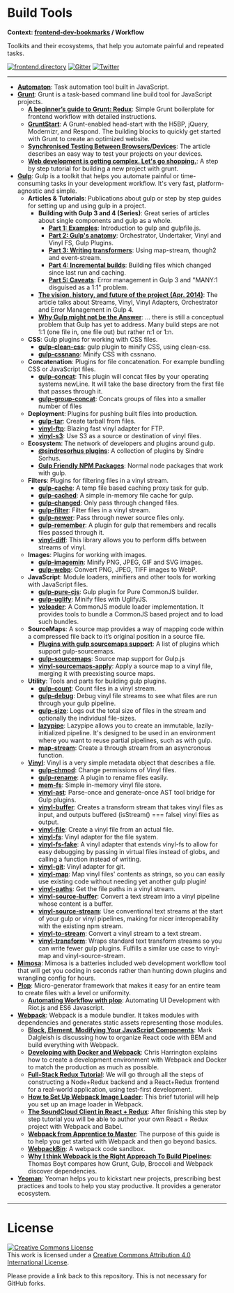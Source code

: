 # Build Tools

**Context: [frontend-dev-bookmarks](../README.md) / Workflow**

Toolkits and their ecosystems, that help you automate painful and repeated tasks.

[![frontend.directory](https://img.shields.io/badge/frontend-directory-blue.svg?style=flat-square)](http://frontend.directory/)
[![Gitter](https://img.shields.io/gitter/room/dypsilon/frontend-dev-bookmarks.svg?style=flat-square&maxAge=2592000)](https://gitter.im/dypsilon/frontend-dev-bookmarks)
[![Twitter](https://img.shields.io/badge/follow-twitter-55acee.svg?style=flat-square)](https://twitter.com/FrontendDir)

-----------------------------------------
+ **[Automaton](http://indigounited.com/automaton/)**: Task automation tool built in JavaScript.
+ **[Grunt](http://gruntjs.com/)**: Grunt is a task-based command line build tool for JavaScript projects.
    + **[A beginner’s guide to Grunt: Redux](http://mattbailey.io/a-beginners-guide-to-grunt-redux.html)**: Simple Grunt boilerplate for frontend workflow with detailed instructions.
    + **[GruntStart](https://github.com/tsvensen/gruntstart)**: A Grunt-enabled head-start with the H5BP, jQuery, Modernizr, and Respond. The building blocks to quickly get started with Grunt to create an optimized website.
    + **[Synchronised Testing Between Browsers/Devices](http://mattbailey.io/grunt-synchronised-testing-between-browsers-devices)**: The article describes an easy way to test your projects on your devices.
    + **[Web development is getting complex. Let's go shopping.](http://ruudud.github.io/2012/12/22/grunt/)**: A step by step tutorial for building a new project with grunt.
+ **[Gulp](http://gulpjs.com/)**: Gulp is a toolkit that helps you automate painful or time-consuming tasks in your development workflow. It's very fast, platform-agnostic and simple.
    + **Articles & Tutorials**: Publications about gulp or step by step guides for setting up and using gulp in a project.
        + **Building with Gulp 3 and 4 (Series)**: Great series of articles about single components and gulp as a whole.
            + **[Part 1: Examples](http://blog.reactandbethankful.com/posts/2015/04/23/building-with-gulp-3-and-4-part-1-examples/)**: Introduction to gulp and gulpfile.js.
            + **[Part 2: Gulp's anatomy](http://blog.reactandbethankful.com/posts/2015/04/23/building-with-gulp-3-and-4-part-2-gulp-anatomy/)**: Orchestrator, Undertaker, Vinyl and Vinyl FS, Gulp Plugins.
            + **[Part 3: Writing transformers](http://blog.reactandbethankful.com/posts/2015/04/28/building-with-gulp-3-and-4-part-3-writing-transformers/)**: Using map-stream, though2 and event-stream.
            + **[Part 4: Incremental builds](http://blog.reactandbethankful.com/posts/2015/05/01/building-with-gulp-4-part-4-incremental-builds/)**: Building files which changed since last run and caching.
            + **[Part 5: Caveats](http://blog.reactandbethankful.com/posts/2015/05/05/building-with-gulp-part-5-caveats/)**: Error management in Gulp 3 and "MANY:1 disguised as a 1:1" problem.
        + **[The vision, history, and future of the project (Apr. 2014)](https://medium.com/@contrahacks/gulp-3828e8126466)**: The article talks about Streams, Vinyl, Vinyl Adapters, Orchestrator and Error Management in Gulp 4.
        + **[Why Gulp might not be the Answer](http://scm.io/blog/hack/2014/07/why-gulp-might-not-be-the-answer/)**: ... there is still a conceptual problem that Gulp has yet to address. Many build steps are not 1:1 (one file in, one file out) but rather n:1 or 1:n.
    + **CSS**: Gulp plugins for working with CSS files.
        + **[gulp-clean-css](https://github.com/scniro/gulp-clean-css)**: gulp plugin to minify CSS, using clean-css.
        + **[gulp-cssnano](https://www.npmjs.com/package/gulp-cssnano)**: Minify CSS with cssnano.
    + **Concatenation**: Plugins for file concatenation. For example bundling CSS or JavaScript files.
        + **[gulp-concat](https://www.npmjs.com/package/gulp-concat)**: This plugin will concat files by your operating systems newLine. It will take the base directory from the first file that passes through it.
        + **[gulp-group-concat](https://www.npmjs.com/package/gulp-group-concat)**: Concats groups of files into a smaller number of files
    + **Deployment**: Plugins for pushing built files into production.
        + **[gulp-tar](https://github.com/sindresorhus/gulp-tar)**: Create tarball from files.
        + **[vinyl-ftp](https://github.com/morris/vinyl-ftp)**: Blazing fast vinyl adapter for FTP.
        + **[vinyl-s3](https://github.com/izaakschroeder/vinyl-s3)**: Use S3 as a source or destination of vinyl files.
    + **Ecosystem**: The network of developers and plugins around gulp.
        + **[@sindresorhus plugins](https://github.com/search?q=%40sindresorhus+gulp-)**: A collection of plugins by Sindre Sorhus.
        + **[Gulp Friendly NPM Packages](https://www.npmjs.com/browse/keyword/gulpfriendly)**: Normal node packages that work with gulp.
    + **Filters**: Plugins for filtering files in a vinyl stream.
        + **[gulp-cache](https://www.npmjs.com/package/gulp-cache)**: A temp file based caching proxy task for gulp.
        + **[gulp-cached](https://www.npmjs.com/package/gulp-cached)**: A simple in-memory file cache for gulp.
        + **[gulp-changed](https://github.com/sindresorhus/gulp-changed)**: Only pass through changed files.
        + **[gulp-filter](https://www.npmjs.com/package/gulp-filter)**: Filter files in a vinyl stream.
        + **[gulp-newer](https://github.com/tschaub/gulp-newer)**: Pass through newer source files only.
        + **[gulp-remember](https://github.com/ahaurw01/gulp-remember)**: A plugin for gulp that remembers and recalls files passed through it.
        + **[vinyl-diff](https://www.npmjs.com/package/vinyl-diff)**: This library allows you to perform diffs between streams of vinyl.
    + **Images**: Plugins for working with images.
        + **[gulp-imagemin](https://github.com/sindresorhus/gulp-imagemin)**: Minify PNG, JPEG, GIF and SVG images.
        + **[gulp-webp](https://github.com/sindresorhus/gulp-webp)**: Convert PNG, JPEG, TIFF images to WebP.
    + **JavaScript**: Module loaders, minifiers and other tools for working with JavaScript files.
        + **[gulp-pure-cjs](https://www.npmjs.com/package/gulp-pure-cjs)**: Gulp plugin for Pure CommonJS builder.
        + **[gulp-uglify](https://www.npmjs.com/package/gulp-uglify)**: Minify files with UglifyJS.
        + **[yoloader](https://www.npmjs.com/package/yoloader)**: A CommonJS module loader implementation. It provides tools to bundle a CommonJS based project and to load such bundles.
    + **SourceMaps**: A source map provides a way of mapping code within a compressed file back to it’s original position in a source file.
        + **[Plugins with gulp sourcemaps support](https://github.com/floridoo/gulp-sourcemaps/wiki/Plugins-with-gulp-sourcemaps-support)**: A list of plugins which support gulp-sourcemaps.
        + **[gulp-sourcemaps](https://github.com/floridoo/gulp-sourcemaps)**: Source map support for Gulp.js
        + **[vinyl-sourcemaps-apply](https://www.npmjs.com/package/vinyl-sourcemaps-apply)**: Apply a source map to a vinyl file, merging it with preexisting source maps.
    + **Utility**: Tools and parts for building gulp plugins.
        + **[gulp-count](https://www.npmjs.com/package/gulp-count)**: Count files in a vinyl stream.
        + **[gulp-debug](https://www.npmjs.com/package/gulp-debug)**: Debug vinyl file streams to see what files are run through your gulp pipeline.
        + **[gulp-size](https://github.com/sindresorhus/gulp-size)**: Logs out the total size of files in the stream and optionally the individual file-sizes.
        + **[lazypipe](https://www.npmjs.com/package/lazypipe)**: Lazypipe allows you to create an immutable, lazily-initialized pipeline. It's designed to be used in an environment where you want to reuse partial pipelines, such as with gulp.
        + **[map-stream](https://github.com/dominictarr/map-stream)**: Create a through stream from an asyncronous function.
    + **[Vinyl](https://github.com/gulpjs/vinyl)**: Vinyl is a very simple metadata object that describes a file.
        + **[gulp-chmod](https://github.com/sindresorhus/gulp-chmod)**: Change permissions of Vinyl files.
        + **[gulp-rename](https://github.com/hparra/gulp-rename)**: A plugin to rename files easily.
        + **[mem-fs](https://www.npmjs.com/package/mem-fs)**: Simple in-memory vinyl file store.
        + **[vinyl-ast](https://www.npmjs.com/package/vinyl-ast)**: Parse-once and generate-once AST tool bridge for Gulp plugins.
        + **[vinyl-buffer](https://www.npmjs.com/package/vinyl-buffer)**: Creates a transform stream that takes vinyl files as input, and outputs buffered (isStream() === false) vinyl files as output.
        + **[vinyl-file](https://www.npmjs.com/package/vinyl-file)**: Create a vinyl file from an actual file.
        + **[vinyl-fs](https://github.com/wearefractal/vinyl-fs)**: Vinyl adapter for the file system.
        + **[vinyl-fs-fake](https://www.npmjs.com/package/vinyl-fs-fake)**: A vinyl adapter that extends vinyl-fs to allow for easy debugging by passing in virtual files instead of globs, and calling a function instead of writing.
        + **[vinyl-git](https://www.npmjs.com/package/vinyl-git)**: Vinyl adapter for git.
        + **[vinyl-map](https://github.com/hughsk/vinyl-map)**: Map vinyl files' contents as strings, so you can easily use existing code without needing yet another gulp plugin!
        + **[vinyl-paths](https://www.npmjs.com/package/vinyl-paths)**: Get the file paths in a vinyl stream.
        + **[vinyl-source-buffer](https://www.npmjs.com/package/vinyl-source-buffer)**: Convert a text stream into a vinyl pipeline whose content is a buffer.
        + **[vinyl-source-stream](https://www.npmjs.com/package/vinyl-source-stream)**: Use conventional text streams at the start of your gulp or vinyl pipelines, making for nicer interoperability with the existing npm stream.
        + **[vinyl-to-stream](https://www.npmjs.com/package/vinyl-to-stream)**: Convert a vinyl stream to a text stream.
        + **[vinyl-transform](https://www.npmjs.com/package/vinyl-transform)**: Wraps standard text transform streams so you can write fewer gulp plugins. Fulfills a similar use case to vinyl-map and vinyl-source-stream.
+ **[Mimosa](http://mimosa.io)**: Mimosa is a batteries included web development workflow tool that will get you coding in seconds rather than hunting down plugins and wrangling config for hours.
+ **[Plop](https://github.com/amwmedia/plop)**: Micro-generator framework that makes it easy for an entire team to create files with a level or uniformity.
    + **[Automating Workflow with plop](http://newbranch.cn/ui-development-with-es6-javascript-part-x-automating-workflow-with-plop/)**: Automating UI Development with Riot.js and ES6 Javascript.
+ **[Webpack](http://webpack.github.io/)**: Webpack is a module bundler. It takes modules with dependencies and generates static assets representing those modules.
    + **[Block, Element, Modifying Your JavaScript Components](https://medium.com/seek-ui-engineering/block-element-modifying-your-javascript-components-d7f99fcab52b)**: Mark Dalgleish is discussing how to organize React code with BEM and build everything with Webpack.
    + **[Developing with Docker and Webpack](http://dapperdeveloper.com/2016/05/18/developing-with-docker-and-webpack/)**: Chris Harrington explains how to create a development environment with Webpack and Docker to match the production as much as possible.
    + **[Full-Stack Redux Tutorial](http://teropa.info/blog/2015/09/10/full-stack-redux-tutorial.html)**: We will go through all the steps of constructing a Node+Redux backend and a React+Redux frontend for a real-world application, using test-first development.
    + **[How to Set Up Webpack Image Loader](http://www.davidmeents.com/how-to-set-up-webpack-image-loader/)**: This brief tutorial will help you set up an image loader in Webpack.
    + **[The SoundCloud Client in React + Redux](http://www.robinwieruch.de/the-soundcloud-client-in-react-redux/)**: After finishing this step by step tutorial you will be able to author your own React + Redux project with Webpack and Babel.
    + **[Webpack from Apprentice to Master](http://survivejs.com/webpack/)**: The purpose of this guide is to help you get started with Webpack and then go beyond basics.
    + **[WebpackBin](http://www.webpackbin.com/)**: A webpack code sandbox.
    + **[Why I think Webpack is the Right Approach To Build Pipelines](http://devlog.disco.zone/2016/06/01/webpack/)**: Thomas Boyt compares how Grunt, Gulp, Broccoli and Webpack discover dependencies.
+ **[Yeoman](http://yeoman.io/)**: Yeoman helps you to kickstart new projects, prescribing best practices and tools to help you stay productive. It provides a generator ecosystem.


------------------

# License

<a rel="license" href="http://creativecommons.org/licenses/by/4.0/"><img alt="Creative Commons License" style="border-width:0" src="https://i.creativecommons.org/l/by/4.0/88x31.png" /></a><br />This work is licensed under a <a rel="license" href="http://creativecommons.org/licenses/by/4.0/">Creative Commons Attribution 4.0 International License</a>.

Please provide a link back to this repository. This is not necessary for GitHub forks.